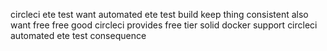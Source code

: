 circleci ete test want automated ete test build keep thing consistent also want free free good circleci provides free tier solid docker support circleci automated ete test consequence